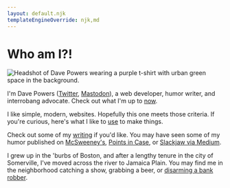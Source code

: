 ```yaml
---
layout: default.njk
templateEngineOverride: njk,md
---
```


# Who am I?!

<picture>
  <source srcset="..{{headshot.webp[0].url}}" type="image/webp">
  <source srcset="..{{headshot.jpeg[0].url}}" type="image/jpeg">
  <img src="..{{headshot.jpeg[0].url}}" alt="Headshot of Dave Powers wearing a purple t-shirt with urban green space in the background.">
</picture>

I'm Dave Powers ([Twitter](https://twitter.com/dave_powers), <a rel="me" href="https://mastodon.social/@davepowers">Mastodon</a>), a web developer, humor writer, and interrobang advocate. Check out what I'm up to [now](now/).

I like simple, modern, websites. Hopefully this one meets those criteria. If you're curious, here's what I like to [use](uses/) to make things.

Check out some of my [writing](writing/) if you'd like. You may have seen some of my humor published on [McSweeney's](https://www.mcsweeneys.net/authors/dave-powers), [Points in Case](https://www.pointsincase.com/author/dave-powers), or [Slackjaw via Medium](https://medium.com/@dave_powers).

I grew up in the 'burbs of Boston, and after a lengthy tenure in the city of Somerville, I've moved across the river to Jamaica Plain. You may find me in the neighborhood catching a show, grabbing a beer, or [disarming a bank robber](https://www.bostonglobe.com/metro/2019/05/01/man-who-bumped-into-bank-robbery-suspect-says-was-position-react/c7AV2FzhgOBq1iiifW0zpI/story.html).
